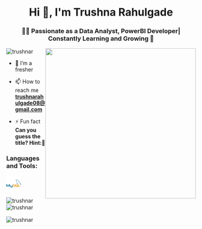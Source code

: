 
<h1 align="center">Hi 👋, I'm Trushna Rahulgade</h1>
<h3 align="center"> 👨‍💻 Passionate as a Data Analyst, PowerBI Developer| Constantly Learning and Growing 🚀</h3>

<img align="right" width="400" height="400" src="https://github.com/TrushnaR/TrushnaR/assets/155801135/530113a4-545d-4fec-9cdd-2568df44c05d">
<p align="left"> <img src="https://komarev.com/ghpvc/?username=trushnar&label=Profile%20views&color=0e75b6&style=flat" alt="trushnar" /> </p>

- 🔭 I’m a fresher 

- 📫 How to reach me **trushnarahulgade08@gmail.com**

- ⚡ Fun fact **Can you guess the title? Hint:💃**


<p align="left">
</p>

<h3 align="left">Languages and Tools:</h3>
<p align="left"> <a href="https://www.mysql.com/" target="_blank" rel="noreferrer"> <img src="https://raw.githubusercontent.com/devicons/devicon/master/icons/mysql/mysql-original-wordmark.svg" alt="mysql" width="40" height="40"/> </a> </p>

<p><img align="left" src="https://github-readme-stats.vercel.app/api/top-langs?username=trushnar&show_icons=true&locale=en&layout=compact" alt="trushnar" /></p>

<p>&nbsp;<img align="center" src="https://github-readme-stats.vercel.app/api?username=trushnar&show_icons=true&locale=en" alt="trushnar" /></p>

<p><img align="center" src="https://github-readme-streak-stats.herokuapp.com/?user=trushnar&" alt="trushnar" /></p>
